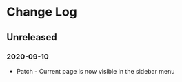 # Change Log

## Unreleased
### 2020-09-10

- Patch - Current page is now visible in the sidebar menu

